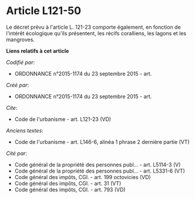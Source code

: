 # Article L121-50

Le décret prévu à l'article L. 121-23 comporte également, en fonction de l'intérêt écologique qu'ils présentent, les récifs
coralliens, les lagons et les mangroves.

**Liens relatifs à cet article**

_Codifié par_:

  - ORDONNANCE n°2015-1174 du 23 septembre 2015 - art.

_Créé par_:

  - ORDONNANCE n°2015-1174 du 23 septembre 2015 - art.

_Cite_:

  - Code de l'urbanisme - art. L121-23 (VD)

_Anciens textes_:

  - Code de l'urbanisme - art. L146-6, alinéa 1 phrase 2 dernière partie (VT)

_Cité par_:

  - Code général de la propriété des personnes publ... - art. L5114-3 (V)
  - Code général de la propriété des personnes publ... - art. L5331-6 (VT)
  - Code général des impôts, CGI. - art. 199 octovicies (VD)
  - Code général des impôts, CGI. - art. 31 (VT)
  - Code général des impôts, CGI. - art. 793 (VD)
